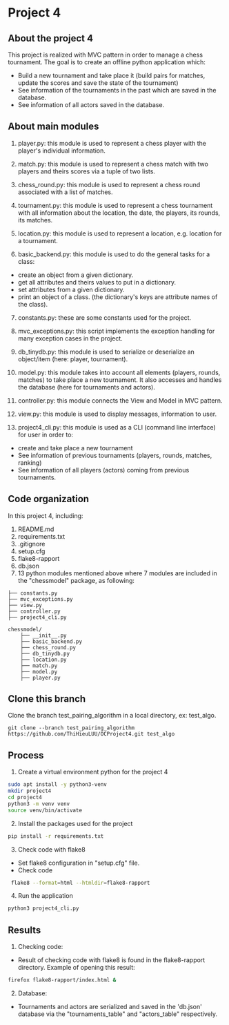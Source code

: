 # Project 4
## About the project 4
This project is realized with MVC pattern in order to manage a chess tournament.
The goal is to create an offline python application which:
* Build a new tournament and take place it (build pairs for matches, update the scores and save the state of the 
tournament)
* See information of the tournaments in the past which are saved in the database.
* See information of all actors saved in the database.

## About main modules
1. player.py:
this module is used to represent a chess player with the player's individual information.

2. match.py:
this module is used to represent a chess match with two players and theirs scores via a tuple of two lists.

3. chess_round.py:
this module is used to represent a chess round associated with a list of matches.

4. tournament.py:
this module is used to represent a chess tournament with all information about the location, the date, the 
players, its rounds, its matches.

5. location.py:
this module is used to represent a location, e.g. location for a tournament.

6. basic_backend.py:
this module is used to do the general tasks for a class:
- create an object from a given dictionary.
- get all attributes and theirs values to put in a dictionary.
- set attributes from a given dictionary.
- print an object of a class.
(the dictionary's keys are attribute names of the class).

7. constants.py:
these are some constants used for the project.

8. mvc_exceptions.py:
this script implements the exception handling for many exception cases in the project.

9. db_tinydb.py: 
this module is used to serialize or deserialize an object/item (here: player, tournament).

10. model.py:
this module takes into account all elements (players, rounds, matches) to take place a new tournament. It also 
accesses and handles the database (here for tournaments and actors).
	
11. controller.py:
this module connects the View and Model in MVC pattern.

12. view.py:
this module is used to display messages, information to user.

13. project4_cli.py:
this module is used as a CLI (command line interface) for user in order to:
- create and take place a new tournament
- See information of previous tournaments (players, rounds, matches, ranking)
- See information of all players (actors) coming from previous tournaments.	

## Code organization
In this project 4, including:

1. README.md
2. requirements.txt
3. .gitignore
4. setup.cfg
5. flake8-rapport 
6.  db.json
5. 13 python modules mentioned above where 7 modules are included in the "chessmodel" package, as following: 
```
├── constants.py
├── mvc_exceptions.py
├── view.py  
├── controller.py
├── project4_cli.py

chessmodel/
    ├── __init__.py
    ├── basic_backend.py
    ├── chess_round.py
    ├── db_tinydb.py
    ├── location.py
    ├── match.py
    ├── model.py
    ├── player.py
```
## Clone this branch
Clone the branch test_pairing_algorithm in a local directory, ex: test_algo.
```
git clone --branch test_pairing_algorithm https://github.com/ThiHieuLUU/OCProject4.git test_algo
```

## Process
1. Create a virtual environment python for the project 4
```bash
sudo apt install -y python3-venv
mkdir project4
cd project4
python3 -m venv venv
source venv/bin/activate
```
2. Install the packages used for the project
```bash
pip install -r requirements.txt
```
3. Check code with flake8
* Set flake8 configuration in "setup.cfg" file.
* Check code 
```bash
 flake8 --format=html --htmldir=flake8-rapport
```
4. Run the application
```bash
python3 project4_cli.py
```

## Results
1. Checking code:
* Result of checking code with flake8 is found in the flake8-rapport directory.
Example of opening this result:
```bash
firefox flake8-rapport/index.html &
```
2. Database:
* Tournaments and actors are serialized and saved in the 'db.json' database via the "tournaments_table" and 
  "actors_table" respectively.
